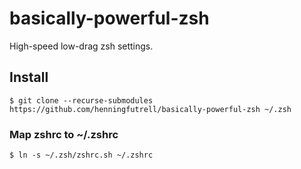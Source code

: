 # basically-powerful-zsh

High-speed low-drag zsh settings.

## Install

```
$ git clone --recurse-submodules https://github.com/henningfutrell/basically-powerful-zsh ~/.zsh
```

### Map zshrc to ~/.zshrc

```
$ ln -s ~/.zsh/zshrc.sh ~/.zshrc
```
